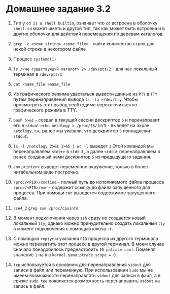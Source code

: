 # Домашнее задание 3.2

1. Тип у `cd is a shell builtin`, означает что `cd` встроена в оболочку `shell`. `cd` может иметь и другой тип, так как может быть встроена и в другие оболочки для действий перемещения по деревам каталогов.

2. `grep -c <some_string> <some_file>` - найти количество строк для некой строки в некотором файле

3. Процесс `systemd(1)`

4. `ls /<не существующий каталог> 2> /dev/pts/2` - для нас локальный терминал в `/dev/pts/1`

5. `cat <name_file >name_file`

6. Из графического режима удастаться вывести данные из `PTY` в `TTY` путем перенаправления вывода `ls -la >/dev/tty`. Чтобы просмотреть этот вывод необходимо переключиться из графического режима в TTY.

7. `bash 5>&1` - создал в текущей сессии дескриптор `5` и перенаправит его в `stdout`
   `echo netology > /proc/$$/fd/5` - выведет на экран `netology`, т.к. ранее мы указали, что дескриптор `5` принадлежит `stdout`.

8. `ls -l /netology 2>&1 1>&5 | wc -l` выведет `1`
Этой командой мы перенаправляем `stderr` в `stdout`, а далее `stdout` перенаправляем в ранее созданный нами дескриптор `5` из предыдущего задания.

9. `env` `printenv` выведет переменное окружение, только в более читабельном виде построчно.

10. `/proc/<PID>/cmdline` - полный путь до исполняемого файла процесса
    `/proc/<PID>/exe` - содержит ссылку до файла запущенного для процесса. При помощи `cat` выведется содержимое запущенного файла.

11. `sse4_2`
    `grep sse /proc/cpuinfo`

12. В момент подключения через `ssh` сразу не создается новый локальный `tty`, однако можно принудительно создать локальный `tty` в момент подключения с помощью ключа `-t`.

13. С помощью `reptyr` и указания `PID` процесса из другого терминала можно перехватить этот процесс в другой терминал. В моем случае сначало понадобилось преднастроить `10-patrace.conf`.
Поменял значение `1` на `0` в `kernel.yama.ptrace_scope = 0`.

14. `tee` используется в основном для перенаправления `stdout` для записи в файл или переменную. При использовании `sudo` мы не имеем возможности перенаправлять `stdout` для записи в файл,
а в связке `sudo tee` появляется возможность перенаправить `stdout` на запись в файл.  

